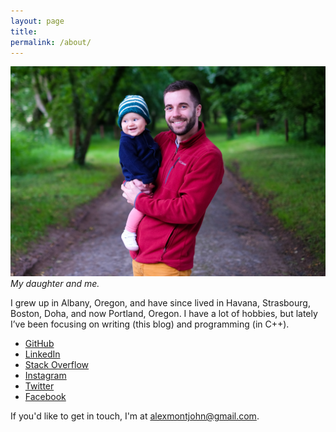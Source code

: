 ```yaml
---
layout: page
title: 
permalink: /about/
---
```


![alex and idara](/images/35271-2017-Jun-23-AMJ-X.jpg)
*My daughter and me.*

I grew up in Albany, Oregon, and have since lived in Havana, Strasbourg, Boston, Doha, and now Portland, Oregon. I have a lot of hobbies, but lately I’ve been focusing on writing (this blog) and programming (in C++).

* [GitHub](http://github.com/alxmjo)
* [LinkedIn](https://www.linkedin.com/in/alxmjo/)
* [Stack Overflow](https://stackoverflow.com/users/3292279/alex-johnson)
* [Instagram](https://www.instagram.com/alxmjo/)
* [Twitter](https://twitter.com/alxmjo)
* [Facebook](http://facebook.com/alexmontjohn)

If you'd like to get in touch, I'm at <alexmontjohn@gmail.com>.
